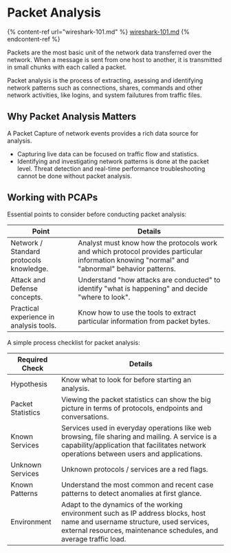 # Packet Analysis

{% content-ref url="wireshark-101.md" %}
[wireshark-101.md](wireshark-101.md)
{% endcontent-ref %}

Packets are the most basic unit of the network data transferred over the network. When a message is sent from one host to another, it is transmitted in small chunks with each called a packet.

Packet analysis is the process of extracting, asessing and identifying network patterns such as connections, shares, commands and other network activities, like logins, and system failutures from traffic files.

## Why Packet Analysis Matters

A Packet Capture of network events provides a rich data source for analysis.

* Capturing live data can be focused on traffic flow and statistics.
* Identifying and investigating network patterns is done at the packet level. Threat detection and real-time performance troubleshooting cannot be done without packet analysis.

## Working with PCAPs

Essential points to consider before conducting packet analysis:

| Point                                   | Details                                                                                                                                        |
| --------------------------------------- | ---------------------------------------------------------------------------------------------------------------------------------------------- |
| Network / Standard protocols knowledge. | Analyst must know how the protocols work and which protocol provides particular information knowing "normal" and "abnormal" behavior patterns. |
| Attack and Defense concepts.            | Understand "how attacks are conducted" to identify "what is happening" and decide "where to look".                                             |
| Practical experience in analysis tools. | Know how to use the tools to extract particular information from packet bytes.                                                                 |

A simple process checklist for packet analysis:

| Required Check    | Details                                                                                                                                                                                           |
| ----------------- | ------------------------------------------------------------------------------------------------------------------------------------------------------------------------------------------------- |
| Hypothesis        | Know what to look for before starting an analysis.                                                                                                                                                |
| Packet Statistics | Viewing the packet statistics can show the big picture in terms of protocols, endpoints and conversations.                                                                                        |
| Known Services    | Services used in everyday operations like web browsing, file sharing and mailing. A service is a capability/application that facilitates network operations between users and applications.       |
| Unknown Services  | Unknown protocols / services are a red flags.                                                                                                                                                     |
| Known Patterns    | Understand the most common and recent case patterns to detect anomalies at first glance.                                                                                                          |
| Environment       | Adapt to the dynamics of the working environment such as IP address blocks, host name and username structure, used services, external resources, maintenance schedules, and average traffic load. |
